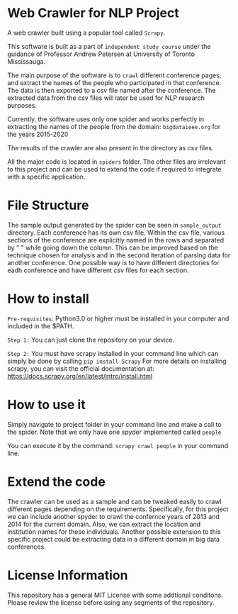 # Web Crawler for NLP Project

A web crawler built using a popular tool called `Scrapy`. 

This software is built as a part of `independent study course` under the guidance of Professor Andrew Petersen at University of Toronto Mississauga.

The main purpose of the software is to `crawl` different conference pages, and extract the names of the people who participated in that conference. The data 
is then exported to a csv file named after the conference. The extracted data from the csv files will later be used for NLP research purposes.

Currently, the software uses only one spider and works perfectly in extracting the names of the people from the domain: `bigdataieee.org` for the years 2015-2020

The results of the crawler are also present in the directory as csv files.

All the major code is located in `spiders` folder. The other files are irrelevant to this project and can be used to extend the code if required to integrate with a specific application.

# File Structure
The sample output generated by the spider can be seen in `sample_output` directory. Each conference has its own csv file. Within the csv file, various sections of the conference are explicitly named in the rows and separated by " " while going down the column.
This can be improved based on the technique chosen for analysis and in the second iteration of parsing data for another conference.
One possible way is to have different directories for eadh conference and have different csv files for each section.


# How to install

`Pre-requisites`: Python3.0 or higher must be installed in your computer and included in the $PATH.

`Step 1:` You can just clone the repository on your device. 

`Step 2:` You must have scrapy installed in your command line which can simply be done by calling `pip install Scrapy`
For more details on installing scrapy, you can visit the official documentation at: https://docs.scrapy.org/en/latest/intro/install.html

# How to use it

Simply navigate to project folder in your command line and make a call to the spider.  Note that we only have one spyder implemented called `people`

You can execute it by the command: `scrapy crawl people` in your command line.

# Extend the code
The crawler can be used as a sample and can be tweaked easily to crawl different pages depending on the requirements. Specifically, for this project we can include another spyder to crawl the confernce years of 2013 and 2014 for the current domain. Also, we can  extract the location and institution names for these individuals.
Another possible extension to this specific project could be extracting data in a different domain in big data conferences.


# License Information
This repository has a general MIT License with some addtional conditons. Please review the license before using any segments of the repository. 
